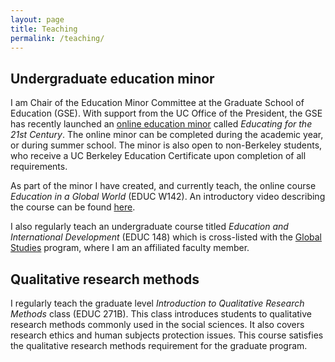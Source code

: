 ```yaml
---
layout: page
title: Teaching
permalink: /teaching/
---
```


## Undergraduate education minor

I am Chair of the Education Minor Committee at the Graduate School of Education (GSE). With support from the UC Office of the President, the GSE has recently launched an [online education minor](https://gse.berkeley.edu/undergraduate-programs-undergraduate-minor) called _Educating for the 21st Century_. The online minor can be completed during the academic year, or during summer school. The minor is also open to non-Berkeley students, who receive a UC Berkeley Education Certificate upon completion of all requirements.

As part of the minor I have created, and currently teach, the online course _Education in a Global World_ (EDUC W142). An introductory video describing the course can be found [here](https://youtu.be/W1Eld66tufs).

I also regularly teach an undergraduate course titled _Education and International Development_ (EDUC 148) which is cross-listed with the [Global Studies](http://globalstudies.berkeley.edu) program, where I am an affiliated faculty member. 

## Qualitative research methods

I regularly teach the graduate level _Introduction to Qualitative Research Methods_ class (EDUC 271B). This class introduces students to qualitative research methods commonly used in the social sciences. It also covers research ethics and human subjects protection issues. This course satisfies the qualitative research methods requirement for the graduate program.

